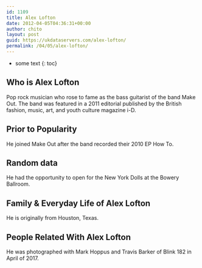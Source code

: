 ```yaml
---
id: 1109
title: Alex Lofton
date: 2012-04-05T04:36:31+00:00
author: chito
layout: post
guid: https://ukdataservers.com/alex-lofton/
permalink: /04/05/alex-lofton/
---
```


* some text
{: toc}


## Who is  Alex Lofton
                  
                  
                  
Pop rock musician who rose to fame as the bass guitarist of the band Make Out. The band was featured in a 2011 editorial published by the British fashion, music, art, and youth culture magazine i-D.
                  
                
                
                
## Prior to Popularity 
                  
                  
                  
He joined Make Out after the band recorded their 2010 EP How To.
                  
                
                
                
## Random data 
                  
                  
                  
He had the opportunity to open for the New York Dolls at the Bowery Ballroom.
                  
                
                
                
## Family & Everyday Life of Alex Lofton
                  
                  
                  
He is originally from Houston, Texas.
                  
                
                
                
## People Related With  Alex Lofton
                  
                  
                  
He was photographed with Mark Hoppus and Travis Barker of Blink 182 in April of 2017. 
                  
                
              
            
          
          
          
    
    
  
